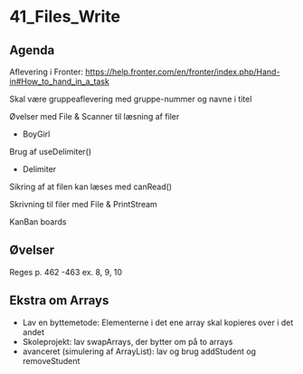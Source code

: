 # 41_Files_Write

## Agenda
Aflevering i Fronter: https://help.fronter.com/en/fronter/index.php/Hand-in#How_to_hand_in_a_task

Skal være gruppeaflevering med gruppe-nummer og navne i titel

Øvelser med File & Scanner til læsning af filer
* BoyGirl

Brug af useDelimiter()
* Delimiter

Sikring af at filen kan læses med canRead()

Skrivning til filer med File & PrintStream

KanBan boards

## Øvelser
Reges p. 462 -463 ex. 8, 9, 10

## Ekstra om Arrays
* Lav en byttemetode: Elementerne i det ene array skal kopieres over i det andet
* Skoleprojekt: lav swapArrays, der bytter om på to arrays
* avanceret (simulering af ArrayList): lav og brug addStudent og removeStudent
